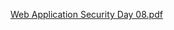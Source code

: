 [Web Application Security Day 08.pdf](https://github.com/fengsujie/Web-Application-Security-Day-08/files/9479365/Web.Application.Security.Day.08.pdf)
